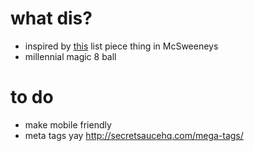 # what dis?
- inspired by [this](http://www.mcsweeneys.net/articles/the-magic-8-ball-for-millennials) list piece thing in McSweeneys
- millennial magic 8 ball

# to do
- make mobile friendly
- meta tags yay http://secretsaucehq.com/mega-tags/
